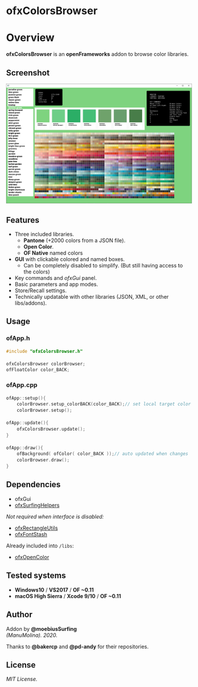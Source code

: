 ofxColorsBrowser
=============================

# Overview
**ofxColorsBrowser** is an **openFrameworks** addon to browse color libraries.

## Screenshot
![image](/readme_images/Capture.PNG?raw=true "image")

## Features
* Three included libraries.
  * **Pantone** (+2000 colors from a JSON file).
  * **Open Color**.
  * **OF Native** named colors
* **GUI** with clickable colored and named boxes. 
  * Can be completely disabled to simplify. (But still having access to the colors)
* Key commands and *ofxGui* panel.
* Basic parameters and app modes.
* Store/Recall settings.
* Technically updatable with other libraries (JSON, XML, or other libs/addons).

## Usage
 
### ofApp.h
```.cpp
#include "ofxColorsBrowser.h"

ofxColorsBrowser colorBrowser;
ofFloatColor color_BACK;
```

### ofApp.cpp
```.cpp
ofApp::setup(){
    colorBrowser.setup_colorBACK(color_BACK);// set local target color auto-receiver
    colorBrowser.setup();

ofApp::update(){
	ofxColorsBrowser.update();
}

ofApp::draw(){
    ofBackground( ofColor( color_BACK ));// auto updated when changes
	colorBrowser.draw();
}
```

## Dependencies
* ofxGui
* [ofxSurfingHelpers](https://github.com/moebiussurfing/ofxSurfingHelpers)  

*Not required when interface is disabled:*  
* [ofxRectangleUtils](https://github.com/bakercp/ofxRectangleUtils) 
* [ofxFontStash](https://github.com/armadillu/ofxFontStash)  

Already included into ```/libs```:  
* [ofxOpenColor](https://github.com/pd-andy/ofxOpenColor)  
 
## Tested systems
- **Windows10** / **VS2017** / **OF ~0.11**
- **macOS High Sierra** / **Xcode 9/10** / **OF ~0.11**

## Author
Addon by **@moebiusSurfing**  
*(ManuMolina). 2020.*  

Thanks to **@bakercp** and **@pd-andy** for their repositories.  

## License
*MIT License.*